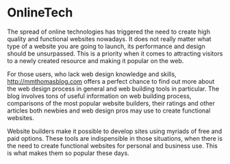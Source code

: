 # OnlineTech
The spread of online technologies has triggered the need to create high quality and functional websites nowadays. It does not really matter what type of a website you are going to launch, its performance and design should be unsurpassed. This is a priority when it comes to attracting visitors to a newly created resource and making it popular on the web.

For those users, who lack web design knowledge and skills, <a href="http://mmthomasblog.com">http://mmthomasblog.com</a> offers a perfect chance to find out more about the web design process in general and web building tools in particular. The blog involves tons of useful information on web building process, comparisons of the most popular website builders, their ratings and other articles both newbies and web design pros may use to create functional websites.

Website builders make it possible to develop sites using myriads of free and paid options. These tools are indispensible in those situations, when there is the need to create functional websites for personal and business use. This is what makes them so popular these days.
